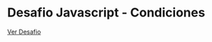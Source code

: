 # Desafio Javascript - Condiciones

[Ver Desafio](https://hypezzzz.github.io/Desafio-Funciones-JS/)
